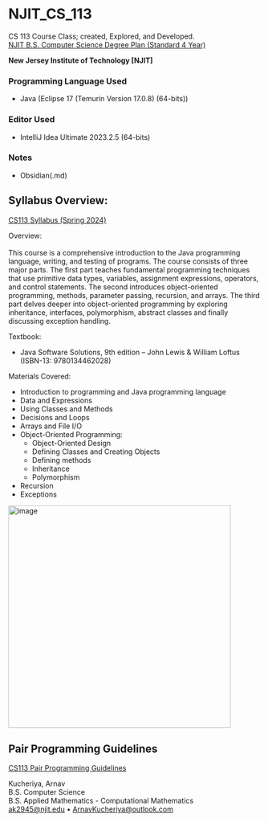 # NJIT_CS_113
CS 113 Course Class; created, Explored, and Developed. <br>
[NJIT B.S. Computer Science Degree Plan (Standard 4 Year)](https://catalog.njit.edu/undergraduate/computing-sciences/computer-science/bs/)


**New Jersey Institute of Technology \[NJIT]**

### Programming Language Used
- Java (Eclipse 17 (Temurin Version 17.0.8) (64-bits))
### Editor Used
- IntelliJ Idea Ultimate 2023.2.5 (64-bits)
### Notes
- Obsidian(.md)

## Syllabus Overview:
[CS113 Syllabus (Spring 2024)](https://github.com/ArnavKucheriya/NJIT_CS113/blob/master/NJIT_CS113_Spring2024_Guidelines/NJIT_CS113_Spring2024_Syllabus.pdf)

Overview: <br><br>
This course is a comprehensive introduction to the Java programming language, writing, and testing of
programs. The course consists of three major parts. The first part teaches fundamental programming
techniques that use primitive data types, variables, assignment expressions, operators, and control
statements. The second introduces object-oriented programming, methods, parameter passing, recursion, and
arrays. The third part delves deeper into object-oriented programming by exploring inheritance, interfaces,
polymorphism, abstract classes and finally discussing exception handling.

Textbook: <br>
- Java Software Solutions, 9th edition – John Lewis & William Loftus (ISBN-13: 9780134462028)

Materials Covered: <br>
- Introduction to programming and Java programming language
- Data and Expressions
- Using Classes and Methods
- Decisions and Loops
- Arrays and File I/O
- Object-Oriented Programming:
  - Object-Oriented Design
  - Defining Classes and Creating Objects
  - Defining methods
  - Inheritance
  - Polymorphism
- Recursion
- Exceptions

<img width="443" alt="image" src="https://github.com/ArnavKucheriya/NJIT_CS113/assets/114359370/7f97c96b-d87c-4467-bb45-5e8291161cbe">

## Pair Programming Guidelines
[CS113 Pair Programming Guidelines](https://github.com/ArnavKucheriya/NJIT_CS113/blob/master/NJIT_CS113_Spring2024_Guidelines/CS113_Pair_Programming_Guidelines.pdf)

Kucheriya, Arnav  
B.S. Computer Science  
B.S. Applied Mathematics - Computational Mathematics  
ak2945@njit.edu • ArnavKucheriya@outlook.com


